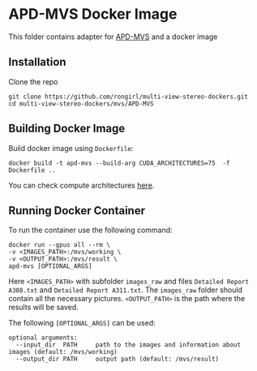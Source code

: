 # APD-MVS Docker Image
This folder contains adapter for [APD-MVS](https://github.com/whoiszzj/APD-MVS) and a docker image
## Installation 
Clone the repo
```
git clone https://github.com/rongirl/multi-view-stereo-dockers.git 
cd multi-view-stereo-dockers/mvs/APD-MVS
```
## Building Docker Image
Build docker image using `Dockerfile`:
```
docker build -t apd-mvs --build-arg CUDA_ARCHITECTURES=75  -f Dockerfile ..
```
You can check compute architectures [here](https://arnon.dk/matching-sm-architectures-arch-and-gencode-for-various-nvidia-cards/).
## Running Docker Container
To run the container use the following command:
```
docker run --gpus all --rm \
-v <IMAGES_PATH>:/mvs/working \
-v <OUTPUT_PATH>:/mvs/result \ 
apd-mvs [OPTIONAL_ARGS]
```

Here `<IMAGES_PATH>` with subfolder `images_raw` and files `Detailed Report A308.txt` and `Detailed Report A311.txt`. The `images_raw` folder should contain all the necessary pictures. `<OUTPUT_PATH>` is the path where the results will be saved.

The following `[OPTIONAL_ARGS]` can be used:
```
optional arguments:
  --input_dir  PATH     path to the images and information about images (default: /mvs/working)
  --output_dir PATH     output path (default: /mvs/result)
```
